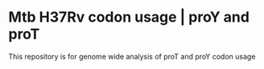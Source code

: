 # Mtb H37Rv codon usage | proY and proT
This repository is for genome wide analysis of proT and proY codon usage
